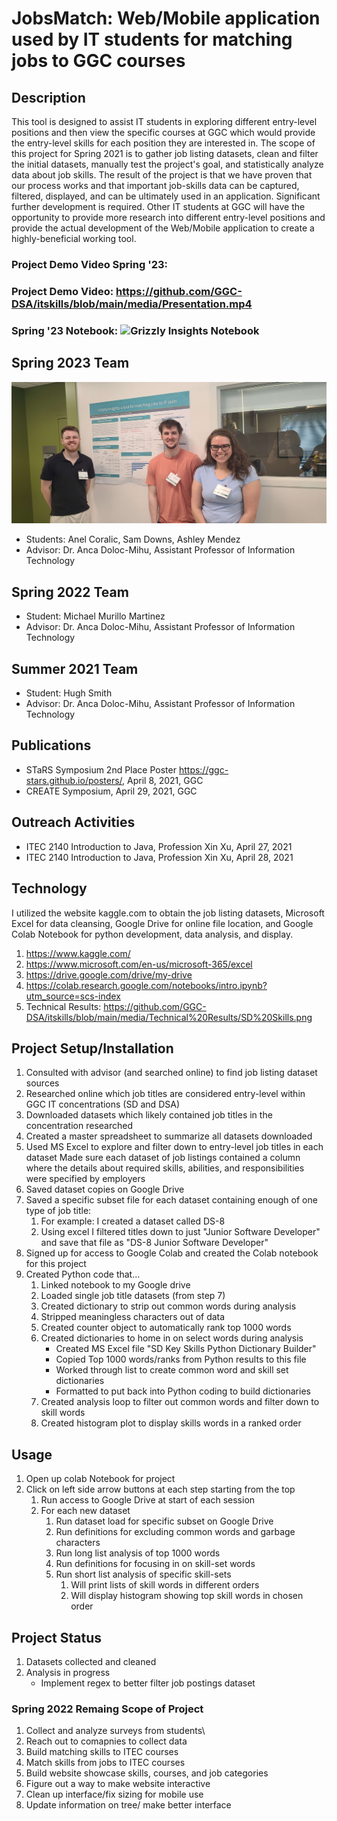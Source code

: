 # JobsMatch: Web/Mobile application used by IT students for matching jobs to GGC courses

## Description
This tool is designed to assist IT students in exploring different entry-level positions and then view the specific courses at GGC which would provide the entry-level skills for each position they are interested in. The scope of this project for Spring 2021 is to gather job listing datasets, clean and filter the initial datasets, manually test the project's goal, and statistically analyze data about job skills. The result of the project is that we have proven that our process works and that important job-skills data can be captured, filtered, displayed, and can be ultimately used in an application. Significant further development is required. Other IT students at GGC will have the opportunity to provide more research into different entry-level positions and provide the actual development of the Web/Mobile application to create a highly-beneficial working tool.  

### Project Demo Video Spring '23: 
### Project Demo Video: https://github.com/GGC-DSA/itskills/blob/main/media/Presentation.mp4    

### Spring '23 Notebook: ![Grizzly Insights Notebook](https://github.com/GGC-DSA/itskills/blob/main/Spr%20'23/Grizzly_Insights.ipynb)

## Spring 2023 Team
![alt text](https://github.com/GGC-DSA/itskills/blob/main/media/Spr%20'23/Team%20Photo)
* Students: Anel Coralic, Sam Downs, Ashley Mendez
* Advisor: Dr. Anca Doloc-Mihu, Assistant Professor of Information Technology

## Spring 2022 Team
* Student: Michael Murillo Martinez
* Advisor: Dr. Anca Doloc-Mihu, Assistant Professor of Information Technology

## Summer 2021 Team
* Student: Hugh Smith
* Advisor: Dr. Anca Doloc-Mihu, Assistant Professor of Information Technology

## Publications
* STaRS Symposium 2nd Place Poster https://ggc-stars.github.io/posters/, April 8, 2021, GGC
* CREATE Symposium, April 29, 2021, GGC

## Outreach Activities
* ITEC 2140 Introduction to Java, Profession Xin Xu, April 27, 2021
* ITEC 2140 Introduction to Java, Profession Xin Xu, April 28, 2021

## Technology
I utilized the website kaggle.com to obtain the job listing datasets, Microsoft Excel for data cleansing, Google Drive for online file location, and Google Colab Notebook for python development, data analysis, and display.
1. https://www.kaggle.com/
2. https://www.microsoft.com/en-us/microsoft-365/excel
3. https://drive.google.com/drive/my-drive  
4. https://colab.research.google.com/notebooks/intro.ipynb?utm_source=scs-index
5. Technical Results: https://github.com/GGC-DSA/itskills/blob/main/media/Technical%20Results/SD%20Skills.png

## Project Setup/Installation
1. Consulted with advisor (and searched online) to find job listing dataset sources
2. Researched online which job titles are considered entry-level within GGC IT concentrations (SD and DSA)
3. Downloaded datasets which likely contained job titles in the concentration researched
4. Created a master spreadsheet to summarize all datasets downloaded
5. Used MS Excel to explore and filter down to entry-level job titles in each dataset
   Made sure each dataset of job listings contained a column where the details
   about required skills, abilities, and responsibilities were specified by employers
6. Saved dataset copies on Google Drive
7. Saved a specific subset file for each dataset containing enough of one type of job title:
    1. For example: I created a dataset called DS-8
    2. Using excel I filtered titles down to just "Junior Software Developer" and save that file as
       "DS-8 Junior Software Developer"
8. Signed up for access to Google Colab and created the Colab notebook for this project
9. Created Python code that...
    1. Linked notebook to my Google drive
    2. Loaded single job title datasets (from step 7)
    3. Created dictionary to strip out common words during analysis
    4. Stripped meaningless characters out of data
    5. Created counter object to automatically rank top 1000 words
    6. Created dictionaries to home in on select words during analysis
        * Created MS Excel file "SD Key Skills Python Dictionary Builder"
        * Copied Top 1000 words/ranks from Python results to this file
        * Worked through list to create common word and skill set dictionaries
        * Formatted to put back into Python coding to build dictionaries
    7. Created analysis loop to filter out common words and filter down to skill words
    8. Created histogram plot to display skills words in a ranked order     

## Usage
1. Open up colab Notebook for project
2. Click on left side arrow buttons at each step starting from the top
    1. Run access to Google Drive at start of each session
    2. For each new dataset
        1. Run dataset load for specific subset on Google Drive
        2. Run definitions for excluding common words and garbage characters
        3. Run long list analysis of top 1000 words
        4. Run definitions for focusing in on skill-set words
        5. Run short list analysis of specific skill-sets
            1. Will print lists of skill words in different orders
            2. Will display histogram showing top skill words in chosen order

## Project Status
1.  Datasets collected and cleaned
2.  Analysis in progress
    * Implement regex to better filter job postings dataset

### Spring 2022 Remaing Scope of Project
1.  Collect and analyze surveys from students\
2.  Reach out to comapnies to collect data
3.  Build matching skills to ITEC courses
4.  Match skills from jobs to ITEC courses
5.  Build website showcase skills, courses, and job categories
6.  Figure out a way to make website interactive
7.  Clean up interface/fix sizing for mobile use
8.  Update information on tree/ make better interface
